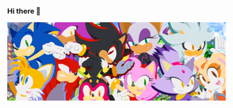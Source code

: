 ### Hi there 👋
<picture>
 <source media="(prefers-color-scheme: dark)" srcset="Sonic team.jpg">
 <source media="(prefers-color-scheme: light)" srcset="Sonic team.jpg">
 <img alt="Sonic" src="Sonic team.jpg">
</picture>

<!--
**Frees-Ling/Frees-Ling** is a ✨ _special_ ✨ repository because its `README.md` (this file) appears on your GitHub profile.

Here are some ideas to get you started:

- 🔭 I’m currently working on ...
- 🌱 I’m currently learning ...
- 👯 I’m looking to collaborate on ...
- 🤔 I’m looking for help with ...
- 💬 Ask me about ...
- 📫 How to reach me: ...
- 😄 Pronouns: ...
- ⚡ Fun fact: ...
-->
